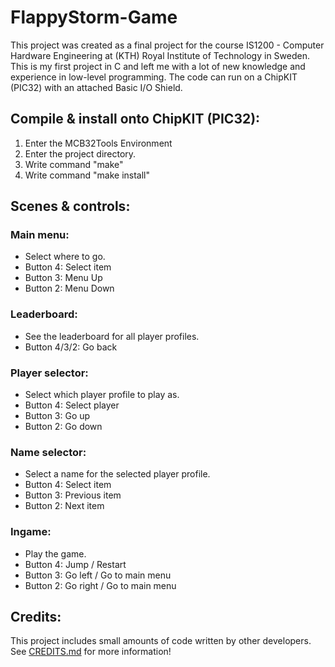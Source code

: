 # FlappyStorm-Game
This project was created as a final project for the course IS1200 - Computer Hardware Engineering at (KTH) Royal Institute of Technology in Sweden. This is my first project in C and left me with a lot of new knowledge and experience in low-level programming. The code can run on a ChipKIT (PIC32) with an attached Basic I/O Shield.

## Compile & install onto ChipKIT (PIC32):
1. Enter the MCB32Tools Environment
2. Enter the project directory.
3. Write command "make"
4. Write command "make install"

## Scenes & controls:

### Main menu:
* Select where to go.
* Button 4: Select item
* Button 3: Menu Up
* Button 2: Menu Down

### Leaderboard:
* See the leaderboard for all player profiles.
* Button 4/3/2: Go back

### Player selector:
* Select which player profile to play as.
* Button 4: Select player
* Button 3: Go up
* Button 2: Go down

### Name selector:
* Select a name for the selected player profile.
* Button 4: Select item
* Button 3: Previous item
* Button 2: Next item

### Ingame:
* Play the game.
* Button 4: Jump / Restart
* Button 3: Go left / Go to main menu
* Button 2: Go right / Go to main menu

## Credits:
This project includes small amounts of code written by other developers.
See [CREDITS.md](CREDITS.md) for more information!